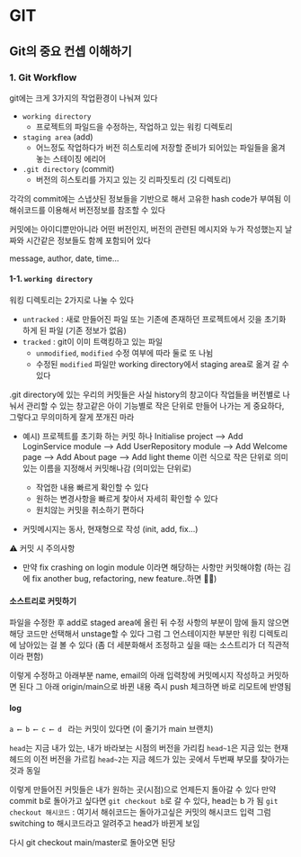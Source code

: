 # GIT

## Git의 중요 컨셉 이해하기

### 1. Git Workflow

git에는 크게 3가지의 작업환경이 나눠져 있다

- `working directory`
  - 프로젝트의 파일드을 수정하는, 작업하고 있는 워킹 디렉토리
- `staging area` (add)
  - 어느정도 작업하다가 버전 히스토리에 저장할 준비가 되어있는 파일들을 옮겨놓는 스테이징 에리어
- `.git directory` (commit)
  - 버전의 히스토리를 가지고 있는 깃 리파짓토리 (깃 디렉토리)

각각의 commit에는 스냅샷된 정보들을 기반으로 해서 고유한 hash code가 부여됨
이 해쉬코드를 이용해서 버전정보를 참조할 수 있다

커밋에는 아이디뿐만아니라 어떤 버전인지, 버전의 관련된 메시지와 누가 작성했는지
날짜와 시간같은 정보들도 함께 포함되어 있다

message, author, date, time...

#### 1-1. `working directory`

워킹 디렉토리는 2가지로 나눌 수 있다

- `untracked` : 새로 만들어진 파일 또는 기존에 존재하던 프로젝트에서 깃을 초기화 하게 된 파일 (기존 정보가 없음)
- `tracked` : git이 이미 트랙킹하고 있는 파일
  - `unmodified`, `modified` 수정 여부에 따라 둘로 또 나뉨
  - 수정된 `modified` 파일만 working directory에서 staging area로 옮겨 갈 수 있다

.git directory에 있는 우리의 커밋들은 사실 history의 창고이다
작업들을 버전별로 나눠서 관리할 수 있는 창고같은 아이
기능별로 작은 단위로 만들어 나가는 게 중요하다, 그렇다고 무의미하게 잘게 쪼개진 마라

- 예시)
  프로젝트를 초기화 하는 커밋 하나 Initialise project ⟶ Add LoginService module
  ⟶ Add UserRepository module ⟶ Add Welcome page ⟶ Add About page
  ⟶ Add light theme 이런 식으로 작은 단위로 의미있는 이름을 지정해서 커밋해나감 (의미있는 단위로)

  - 작업한 내용 빠르게 확인할 수 있다
  - 원하는 변경사항을 빠르게 찾아서 자세히 확인할 수 있다
  - 원치않는 커밋을 취소하기 편하다

- 커밋메시지는 동사, 현재형으로 작성 (init, add, fix...)

⚠️ 커밋 시 주의사항

- 만약 fix crashing on login module 이라면 해당하는 사항만 커밋해야함
  (하는 김에 fix another bug, refactoring, new feature..하면 🙅🏻)

#### 소스트리로 커밋하기

파일을 수정한 후 add로 staged area에 올린 뒤
수정 사항의 부분이 맘에 들지 않으면 해당 코드만 선택해서 unstage할 수 있다
그럼 그 언스테이지한 부분만 워킹 디렉토리에 남아있는 걸 볼 수 있다
(좀 더 세분화해서 조정하고 싶을 때는 소스트리가 더 직관적이라 편함)

이렇게 수정하고 아래부분 name, email의 아래 입력창에 커밋메시지 작성하고 커밋하면 된다
그 아래 origin/main으로 바뀐 내용 즉시 push 체크하면 바로 리모트에 반영됨

#### log

`a ⟵ b ⟵ c ⟵ d ` 라는 커밋이 있다면 (이 줄기가 main 브랜치)

`head`는 지금 내가 있는, 내가 바라보는 시점의 버전을 가리킴
`head~1`은 지금 있는 현재 헤드의 이전 버전을 가르킴
`head~2`는 지금 헤드가 있는 곳에서 두번째 부모를 찾아가는 것과 동일

이렇게 만들어진 커밋들은 내가 원하는 곳(시점)으로 언제든지 돌아갈 수 있다
만약 commit b로 돌아가고 싶다면 `git checkout b`로 갈 수 있다, head는 b 가 됨
`git checkout 해시코드` : 여기서 해쉬코드는 돌아가고싶은 커밋의 해시코드 입력
그럼 switching to 해시코드라고 알려주고 head가 바뀐게 보임

다시 git checkout main/master로 돌아오면 된당
